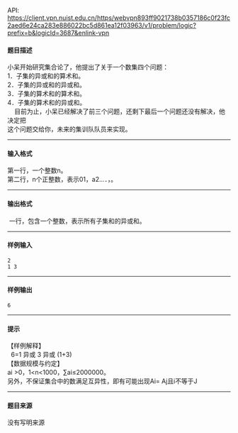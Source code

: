 API: https://client.vpn.nuist.edu.cn/https/webvpn893ff9021738b0357186c0f23fc2aed6e24ca283e886022bc5d861ea12f03963/v1/problem/logic?prefix=b&logicId=3687&enlink-vpn

#### 题目描述

小呆开始研究集合论了，他提出了关于一个数集四个问题：  
1．子集的异或和的算术和。  
2．子集的异或和的异或和。  
3．子集的算术和的算术和。  
4．子集的算术和的异或和。  
    目前为止，小呆已经解决了前三个问题，还剩下最后一个问题还没有解决，他决定把  
这个问题交给你，未来的集训队队员来实现。

---

#### 输入格式

第一行，一个整数n。  
第二行，n个正整数，表示01，a2…．，。

---

#### 输出格式

 一行，包含一个整数，表示所有子集和的异或和。

---

#### 样例输入
```
2
1 3

```

---

#### 样例输出
```
6

```

---

#### 提示

【样例解释】  
  6=1 异或 3 异或 (1+3)  
【数据规模与约定】  
ai >0，1<n<1000，∑ai≤2000000。  
另外，不保证集合中的数满足互异性，即有可能出现Ai= Aj且i不等于J  

---

#### 题目来源

没有写明来源